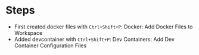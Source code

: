 # Steps

- First created docker files with `Ctrl+Shift+P`: Docker: Add Docker Files to Workspace 
- Added devcontainer with `Ctrl+Shift+P`: Dev Containers: Add Dev Container Configuration Files